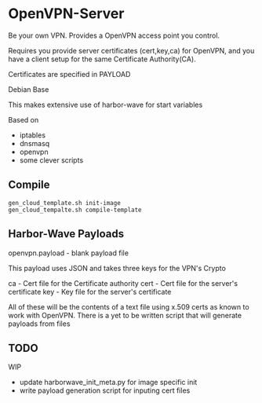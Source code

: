 OpenVPN-Server
==============
Be your own VPN. Provides a OpenVPN access point you control.

Requires you provide server certificates (cert,key,ca) for OpenVPN, and you
have a client setup for the same Certificate Authority(CA).

Certificates are specified in PAYLOAD

Debian Base

This makes extensive use of harbor-wave for start variables

Based on
- iptables
- dnsmasq
- openvpn
- some clever scripts

Compile
-------
```
gen_cloud_template.sh init-image
gen_cloud_tempalte.sh compile-template
```

Harbor-Wave Payloads
--------------------
openvpn.payload - blank payload file

This payload uses JSON and takes three keys for the VPN's Crypto

ca	- Cert file for the Certificate authority
cert	- Cert file for the server's certificate
key	- Key file for the server's certificate

All of these will be the contents of a text file using x.509 certs as known to
work with OpenVPN. There is a yet to be written script that will generate
payloads from files 

TODO
----

WIP

* update harborwave\_init\_meta.py for image specific init
* write payload generation script for inputing cert files
